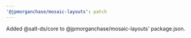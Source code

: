 ```yaml
---
'@jpmorganchase/mosaic-layouts': patch
---
```


Added @salt-ds/core to @jpmorganchase/mosaic-layouts' package.json.
